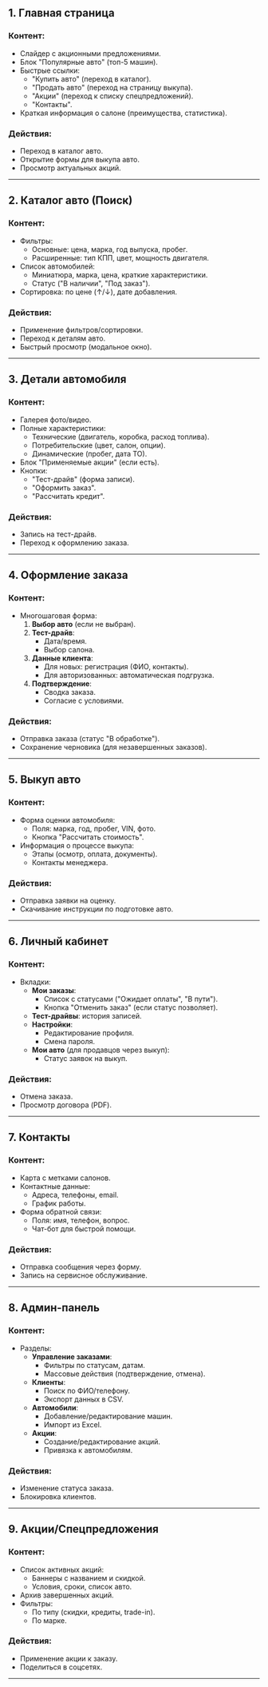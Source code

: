 ## **1. Главная страница**
### **Контент**:
- Слайдер с акционными предложениями.
- Блок "Популярные авто" (топ-5 машин).
- Быстрые ссылки: 
  - "Купить авто" (переход в каталог).
  - "Продать авто" (переход на страницу выкупа).
  - "Акции" (переход к списку спецпредложений).
  - "Контакты".
- Краткая информация о салоне (преимущества, статистика).

### **Действия**:
- Переход в каталог авто.
- Открытие формы для выкупа авто.
- Просмотр актуальных акций.

---

## **2. Каталог авто (Поиск)**
### **Контент**:
- Фильтры: 
  - Основные: цена, марка, год выпуска, пробег.
  - Расширенные: тип КПП, цвет, мощность двигателя.
- Список автомобилей: 
  - Миниатюра, марка, цена, краткие характеристики.
  - Статус ("В наличии", "Под заказ").
- Сортировка: по цене (↑/↓), дате добавления.

### **Действия**:
- Применение фильтров/сортировки.
- Переход к деталям авто.
- Быстрый просмотр (модальное окно).

---

## **3. Детали автомобиля**
### **Контент**:
- Галерея фото/видео.
- Полные характеристики:
  - Технические (двигатель, коробка, расход топлива).
  - Потребительские (цвет, салон, опции).
  - Динамические (пробег, дата ТО).
- Блок "Применяемые акции" (если есть).
- Кнопки: 
  - "Тест-драйв" (форма записи).
  - "Оформить заказ".
  - "Рассчитать кредит".

### **Действия**:
- Запись на тест-драйв.
- Переход к оформлению заказа.

---

## **4. Оформление заказа**
### **Контент**:
- Многошаговая форма:
  1. **Выбор авто** (если не выбран).
  2. **Тест-драйв**: 
     - Дата/время.
     - Выбор салона.
  3. **Данные клиента**:
     - Для новых: регистрация (ФИО, контакты).
     - Для авторизованных: автоматическая подгрузка.
  4. **Подтверждение**:
     - Сводка заказа.
     - Согласие с условиями.

### **Действия**:
- Отправка заказа (статус "В обработке").
- Сохранение черновика (для незавершенных заказов).

---

## **5. Выкуп авто**
### **Контент**:
- Форма оценки автомобиля:
  - Поля: марка, год, пробег, VIN, фото.
  - Кнопка "Рассчитать стоимость".
- Информация о процессе выкупа:
  - Этапы (осмотр, оплата, документы).
  - Контакты менеджера.

### **Действия**:
- Отправка заявки на оценку.
- Скачивание инструкции по подготовке авто.

---

## **6. Личный кабинет**
### **Контент**:
- Вкладки:
  - **Мои заказы**: 
    - Список с статусами ("Ожидает оплаты", "В пути").
    - Кнопка "Отменить заказ" (если статус позволяет).
  - **Тест-драйвы**: история записей.
  - **Настройки**: 
    - Редактирование профиля.
    - Смена пароля.
  - **Мои авто** (для продавцов через выкуп):
    - Статус заявок на выкуп.

### **Действия**:
- Отмена заказа.
- Просмотр договора (PDF).

---

## **7. Контакты**
### **Контент**:
- Карта с метками салонов.
- Контактные данные:
  - Адреса, телефоны, email.
  - График работы.
- Форма обратной связи:
  - Поля: имя, телефон, вопрос.
  - Чат-бот для быстрой помощи.

### **Действия**:
- Отправка сообщения через форму.
- Запись на сервисное обслуживание.

---

## **8. Админ-панель**
### **Контент**:
- Разделы:
  - **Управление заказами**:
    - Фильтры по статусам, датам.
    - Массовые действия (подтверждение, отмена).
  - **Клиенты**:
    - Поиск по ФИО/телефону.
    - Экспорт данных в CSV.
  - **Автомобили**:
    - Добавление/редактирование машин.
    - Импорт из Excel.
  - **Акции**:
    - Создание/редактирование акций.
    - Привязка к автомобилям.

### **Действия**:
- Изменение статуса заказа.
- Блокировка клиентов.

---

## **9. Акции/Спецпредложения**
### **Контент**:
- Список активных акций:
  - Баннеры с названием и скидкой.
  - Условия, сроки, список авто.
- Архив завершенных акций.
- Фильтры:
  - По типу (скидки, кредиты, trade-in).
  - По марке.

### **Действия**:
- Применение акции к заказу.
- Поделиться в соцсетях.

---

